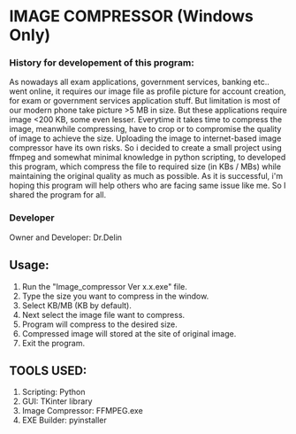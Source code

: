 # IMAGE COMPRESSOR (Windows Only)
  ### History for developement of this program:
  As nowadays all exam applications, government services, banking etc.. went online, it requires our image file as profile picture for account creation, for exam or government services application stuff.  But limitation is most of our modern phone take picture >5 MB in size. But these applications require image <200 KB, some even lesser. Everytime it takes time to compress the image, meanwhile compressing, have to crop or to compromise the quality of image to achieve the size. Uploading the image to internet-based image compressor have its own risks. So i decided to create a small project using ffmpeg and somewhat minimal knowledge in python scripting, to developed this program, which compress the file to required size (in KBs / MBs) while maintaining the original quality as much as possible. As it is successful, i'm hoping this program will help others who are facing same issue like me. So I shared the program for all.
  
  ### Developer
  Owner and Developer: Dr.Delin

## Usage:
   1. Run the "Image_compressor Ver x.x.exe" file.
   2. Type the size you want to compress in the window.
   3. Select KB/MB (KB by default).
   4. Next select the image file want to compress.
   5. Program will compress to the desired size.
   6. Compressed image will stored at the site of original image.
   7. Exit the program.
  
## TOOLS USED:
   1. Scripting: Python
   2. GUI: TKinter library
   3. Image Compressor: FFMPEG.exe
   4. EXE Builder: pyinstaller
